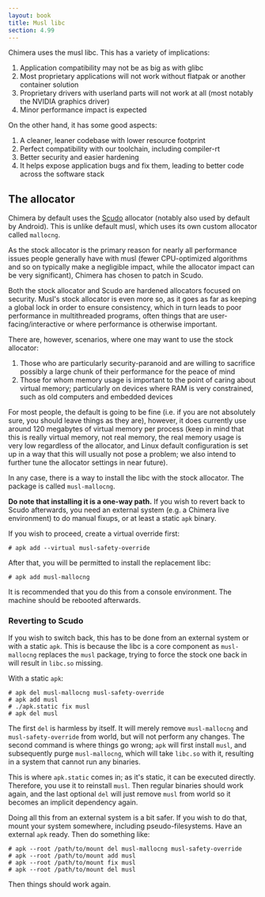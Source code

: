 ```yaml
---
layout: book
title: Musl libc
section: 4.99
---
```


Chimera uses the musl libc. This has a variety of implications:

1. Application compatibility may not be as big as with glibc
2. Most proprietary applications will not work without flatpak or another
   container solution
3. Proprietary drivers with userland parts will not work at all
   (most notably the NVIDIA graphics driver)
4. Minor performance impact is expected

On the other hand, it has some good aspects:

1. A cleaner, leaner codebase with lower resource footprint
2. Perfect compatibility with our toolchain, including compiler-rt
3. Better security and easier hardening
4. It helps expose application bugs and fix them, leading to better
   code across the software stack

## The allocator

Chimera by default uses the [Scudo](https://llvm.org/docs/ScudoHardenedAllocator.html)
allocator (notably also used by default by Android). This is unlike default
musl, which uses its own custom allocator called `mallocng`.

As the stock allocator is the primary reason for nearly all performance
issues people generally have with musl (fewer CPU-optimized algorithms
and so on typically make a negligible impact, while the allocator impact
can be very significant), Chimera has chosen to patch in Scudo.

Both the stock allocator and Scudo are hardened allocators focused on security.
Musl's stock allocator is even more so, as it goes as far as keeping a global
lock in order to ensure consistency, which in turn leads to poor performance
in multithreaded programs, often things that are user-facing/interactive
or where performance is otherwise important.

There are, however, scenarios, where one may want to use the stock allocator:

1. Those who are particularly security-paranoid and are willing to sacrifice
   possibly a large chunk of their performance for the peace of mind
2. Those for whom memory usage is important to the point of caring about
   virtual memory; particularly on devices where RAM is very constrained,
   such as old computers and embedded devices

For most people, the default is going to be fine (i.e. if you are not
absolutely sure, you should leave things as they are), however, it does
currently use around 120 megabytes of virtual memory per process (keep in
mind that this is really virtual memory, not real memory, the real memory
usage is very low regardless of the allocator, and Linux default configuration
is set up in a way that this will usually not pose a problem; we also
intend to further tune the allocator settings in near future).

In any case, there is a way to install the libc with the stock allocator.
The package is called `musl-mallocng`.

**Do note that installing it is a one-way path.** If you wish to revert
back to Scudo afterwards, you need an external system (e.g. a Chimera live
environment) to do manual fixups, or at least a static `apk` binary.

If you wish to proceed, create a virtual override first:

```
# apk add --virtual musl-safety-override
```

After that, you will be permitted to install the replacement libc:

```
# apk add musl-mallocng
```

It is recommended that you do this from a console environment. The machine
should be rebooted afterwards.

### Reverting to Scudo

If you wish to switch back, this has to be done from an external system
or with a static `apk`. This is because the libc is a core component as
`musl-mallocng` replaces the `musl` package, trying to force the stock one
back in will result in `libc.so` missing.

With a static `apk`:

```
# apk del musl-mallocng musl-safety-override
# apk add musl
# ./apk.static fix musl
# apk del musl
```

The first `del` is harmless by itself. It will merely remove `musl-mallocng`
and `musl-safety-override` from world, but will not perform any changes.
The second command is where things go wrong; `apk` will first install `musl`,
and subsequently purge `musl-mallocng`, which will take `libc.so` with it,
resulting in a system that cannot run any binaries.

This is where `apk.static` comes in; as it's static, it can be executed
directly. Therefore, you use it to reinstall `musl`. Then regular binaries
should work again, and the last optional `del` will just remove `musl` from
world so it becomes an implicit dependency again.

Doing all this from an external system is a bit safer. If you wish to do that,
mount your system somewhere, including pseudo-filesystems. Have an external
`apk` ready. Then do something like:

```
# apk --root /path/to/mount del musl-mallocng musl-safety-override
# apk --root /path/to/mount add musl
# apk --root /path/to/mount fix musl
# apk --root /path/to/mount del musl
```

Then things should work again.
